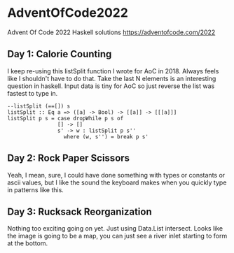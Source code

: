 # AdventOfCode2022
Advent Of Code 2022 Haskell solutions
https://adventofcode.com/2022


## Day 1: Calorie Counting
I keep re-using this listSplit function I wrote for AoC in 2018. Always feels like I shouldn't have to do that.
Take the last N elements is an interesting question in haskell. Input data is tiny for AoC so just reverse the list was fastest to type in.
```
--listSplit (==[]) s
listSplit :: Eq a => ([a] -> Bool) -> [[a]] -> [[[a]]]
listSplit p s = case dropWhile p s of
                [] -> []
                s' -> w : listSplit p s''
                  where (w, s'') = break p s'
```

## Day 2: Rock Paper Scissors
Yeah, I mean, sure, I could have done something with types or constants or ascii values, but I like the sound the keyboard makes when you quickly type in patterns like this.

## Day 3: Rucksack Reorganization
Nothing too exciting going on yet. Just using Data.List intersect. Looks like the image is going to be a map, you can just see a river inlet starting to form at the bottom.

